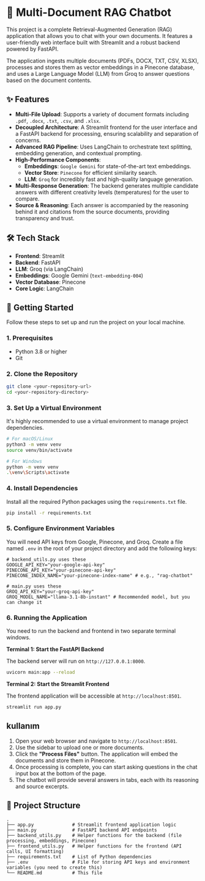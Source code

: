 # 📄 Multi-Document RAG Chatbot

This project is a complete Retrieval-Augmented Generation (RAG) application that allows you to chat with your own documents. It features a user-friendly web interface built with Streamlit and a robust backend powered by FastAPI.

The application ingests multiple documents (PDFs, DOCX, TXT, CSV, XLSX), processes and stores them as vector embeddings in a Pinecone database, and uses a Large Language Model (LLM) from Groq to answer questions based on the document contents.

## ✨ Features

* **Multi-File Upload**: Supports a variety of document formats including `.pdf`, `.docx`, `.txt`, `.csv`, and `.xlsx`.
* **Decoupled Architecture**: A Streamlit frontend for the user interface and a FastAPI backend for processing, ensuring scalability and separation of concerns.
* **Advanced RAG Pipeline**: Uses LangChain to orchestrate text splitting, embedding generation, and contextual prompting.
* **High-Performance Components**:
    * **Embeddings**: `Google Gemini` for state-of-the-art text embeddings.
    * **Vector Store**: `Pinecone` for efficient similarity search.
    * **LLM**: `Groq` for incredibly fast and high-quality language generation.
* **Multi-Response Generation**: The backend generates multiple candidate answers with different creativity levels (temperatures) for the user to compare.
* **Source & Reasoning**: Each answer is accompanied by the reasoning behind it and citations from the source documents, providing transparency and trust.

## 🛠️ Tech Stack

* **Frontend**: Streamlit
* **Backend**: FastAPI
* **LLM**: Groq (via LangChain)
* **Embeddings**: Google Gemini (`text-embedding-004`)
* **Vector Database**: Pinecone
* **Core Logic**: LangChain

## 🚀 Getting Started

Follow these steps to set up and run the project on your local machine.

### 1. Prerequisites

* Python 3.8 or higher
* Git

### 2. Clone the Repository

```bash
git clone <your-repository-url>
cd <your-repository-directory>
```

### 3. Set Up a Virtual Environment

It's highly recommended to use a virtual environment to manage project dependencies.

```bash
# For macOS/Linux
python3 -m venv venv
source venv/bin/activate

# For Windows
python -m venv venv
.\venv\Scripts\activate
```

### 4. Install Dependencies

Install all the required Python packages using the `requirements.txt` file.

```bash
pip install -r requirements.txt
```

### 5. Configure Environment Variables

You will need API keys from Google, Pinecone, and Groq. Create a file named `.env` in the root of your project directory and add the following keys:

```env
# backend_utils.py uses these
GOOGLE_API_KEY="your-google-api-key"
PINECONE_API_KEY="your-pinecone-api-key"
PINECONE_INDEX_NAME="your-pinecone-index-name" # e.g., "rag-chatbot"

# main.py uses these
GROQ_API_KEY="your-groq-api-key"
GROQ_MODEL_NAME="llama-3.1-8b-instant" # Recommended model, but you can change it
```

### 6. Running the Application

You need to run the backend and frontend in two separate terminal windows.

**Terminal 1: Start the FastAPI Backend**

The backend server will run on `http://127.0.0.1:8000`.

```bash
uvicorn main:app --reload
```

**Terminal 2: Start the Streamlit Frontend**

The frontend application will be accessible at `http://localhost:8501`.

```bash
streamlit run app.py
```

##  kullanım

1.  Open your web browser and navigate to `http://localhost:8501`.
2.  Use the sidebar to upload one or more documents.
3.  Click the **"Process Files"** button. The application will embed the documents and store them in Pinecone.
4.  Once processing is complete, you can start asking questions in the chat input box at the bottom of the page.
5.  The chatbot will provide several answers in tabs, each with its reasoning and source excerpts.

## 📁 Project Structure

```
.
├── app.py              # Streamlit frontend application logic
├── main.py             # FastAPI backend API endpoints
├── backend_utils.py    # Helper functions for the backend (file processing, embeddings, Pinecone)
├── frontend_utils.py   # Helper functions for the frontend (API calls, UI formatting)
├── requirements.txt    # List of Python dependencies
├── .env                # File for storing API keys and environment variables (you need to create this)
└── README.md           # This file
```
